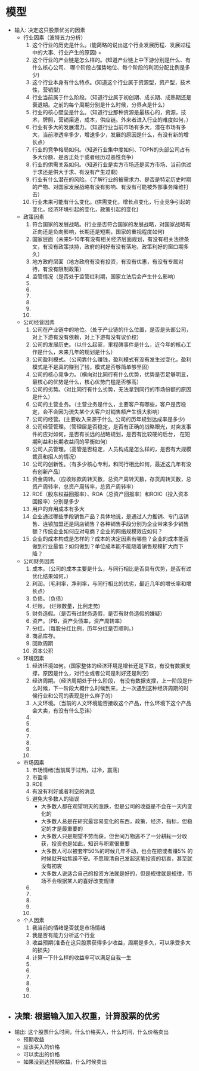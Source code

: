 # 模型
+ 输入: 决定这只股票优劣的因素
    - 行业因素（波特五力分析）
        1. 这个行业的历史是什么。(能简略的说出这个行业发展历程、发展过程中的大事、行业产生的原因)
            + 
        2. 这个行业的产业链是怎么样的。(知道产业链上中下游分别是什么、有什么核心公司、 哪个阶段占强势地位、每个阶段的利润分配比例是多少)
        3. 这个行业本身有什么特点。(知道这个行业属于资源型，资产型，技术性，营销型)
        4. 行业当前属于什么阶段。（知道行业属于初创期、成长期、成熟期还是衰退期。之前的每个周期分别是什么时候，分界点是什么）
        5. 行业的核心壁垒是什么。（知道行业那种资源是最核心的，资源，技术，牌照，营销渠道，成本，供应链。外来者进入行业的难度如何，）
        6. 行业有多大的发展潜力。（知道行业当前市场有多大，潜在市场有多大，当前渗透率多少，增速多少，发展的原因是什么，有没有新的增长点）
        7. 行业的竞争格局如何。（知道行业集中度如何、TOPN的头部公司占有多大份额、是否正处于或者经历过恶性竞争）
        8. 行业的供需关系如何。（知道行业是卖方市场还是买方市场、当前供过于求还是供大于求、有没有产生过剩）
        9. 行业有什么潜在的风险。（了解行业的被需求力、是否是特定历史时期的产物、对国家发展战略有没有影响、有没有可能被外部事务降维打击）
        10. 行业未来可能有什么变化。(供需变化，增长点变化，行业竞争引起的变化，经济环境引起的变化，政策引起的变化)
    - 政策因素
        1. 符合国家的发展战略。(行业是否符合国家的发展战略，对国家战略有正向还是负向影响，长期还是短期，国家的重视程度如何)
        2. 国家层面（未来5-10年有没有相关经济层面规划，有没有相关法律条文，有没有政策扶持，政府的利好有没有落地，政策利好的窗口期多久）
        3. 地方政府层面（地方政府有没有投资，有没有优惠，有没有专属对待，有没有限制政策）
        4. 监管情况（是否处于监管红利期，国家立法后会产生什么影响）
        5. 
        6. 
        7. 
        8. 
        9.  
        10. 
    - 公司经营因素
        1. 公司在产业链中的地位。（处于产业链的什么位置，是否是头部公司，对上下游有没有依赖，对上下游有没有议价权） 
        2. 公司的发展历史。（以什么起家，里程碑事件是什么，近今年的核心工作是什么，未来几年的规划是什么）
        3. 公司盈利模式。（公司靠什么赚钱，盈利模式有没有发生过变化，盈利模式是不是真的赚到了钱，模式是否够简单够坚固）
        4. 公司的核心竞争力。（横向对比同行有什么优势，优势是否足够明显，最核心的优势是什么，核心优势门槛是否够高）
        5. 公司的劣势。（对比同行有什么劣势，无法拿到同行的市场份额的原因是什么）
        6. 公司的主营业务。（主营业务是什么，主要客户有哪些，客户是否稳定，会不会因为流失某个大客户对销售额产生很大影响）
        6. 公司的经营。(主要收入来源于什么, 公司的历年规划达成率是多少)
        7. 公司经营管理。（管理层是否稳定，是否有正确的战略眼光，对突发事件的应对如何，是否有长远的战略规划，是否有比较硬的后台， 在短期利益和长期收益间的平衡如何）
        8. 公司人员管理。（高管是否稳定，人员构成是怎么样的，是否有大规模裁员和招人的情况）
        9. 公司的创新性。（有多少核心专利，和同行相比如何，最近这几年有没有创新产品）
        10. 资金周转。（应收账款周转天数，总资产周转天数，存货周转天数，总资产周转率，总资产周转率，总资产周转率）
        11. ROE（股东权益回报率）、ROA（总资产回报率）和ROIC（投入资本回报率）分别是多少
        12. 用户的弃用成本有多大
        13. 企业通过哪些手段销售产品？具体地说，是通过人力推销、专门店销售、连锁加盟还是网店销售？各种销售手段分别为企业带来多少销售额？传统企业如何应对电商？企业的网络规模效应如何？
        14. 企业的成本构成是怎样的？成本的决定因素有哪些？企业的成本能否做到行业最低？如何做到？单位成本能不能随着销售规模扩大而下降？
    - 公司财务因素
        1. 成本。（公司的成本主要是什么，与同行相比是否具有优势，是否有过优化结果如何，）
        2. 利润。（毛利率，净利率，与同行相比的优劣，最近几年的增长率和增长点）
        3. 负债。（负债）
        4. 烂账。 (烂账数量，比例走势)
        5. 财务造假。（是否有过财务造假，是否有财务造假的嫌疑）
        6. 资产。（PB，资产负债率，资产周转率）
        7. 分红。（每股分红比例，历年分红是否顺利。）
        8. 商品库存。
        9. 回款周期
        10. 资本公积
    - 环境因素
        1. 经济环境如何。(国家整体的经济环境是增长还是下跌，有没有数据支撑，原因是什么，对行业或者公司是利好还是利空)
        2. 经济周期。（经济周期处于什么阶段， 有没有数据支撑，上一阶段是什么时候，下一阶段大概什么时候到来，上一次遇到这种经济周期的时候行业和公司的表现是什么样子的）
        3. 人文环境。（当前的人文环境能否接收这个产品，什么环境下这个产品会大卖，有没有什么忌讳）
        4. 
        5. 
        6. 
        7. 
        8. 
        9.  
        10. 
    - 市场因素
        1. 市场情绪(当前属于过热，过冷，震荡)
        2. 市盈率
        3. ROE
        4. 有没有利好或者利空的消息
        5. 避免大多数人的错误
            + 大多数人都在观望明天的涨跌，但是公司的收益是不会在一天内变化的
            + 大多数人总是在研究最容易变化的东西，政策，经济，指标，但稳定的才是最重要的
            + 大多数人只是期望不劳而获，但世间万物逃不了一分耕耘一分收获，投资也是如此，知识与积累很重要
            + 大多数人可以被套牢50%的时候几年不动，也会在赔或者赚5% 的时候就开始焦躁不安。不愿理清自己发起这笔投资的初衷，甚至就没有初衷
            + 大多数人说适合自己的投资方法就是好的，但是规律就是规律，市场不会根据某人的喜好改变规律
        6. 
        7. 
        8. 
        9. 
        10. 
    - 个人因素
        1. 我当前的情绪是否就是市场情绪
        2. 我是否有能力分析这个行业
        3. 收益预期(准备在这只股票获得多少收益，周期是多久，可以承受多大的损失)
        4. 计算一下什么样的收益率可以满足自我一生
        5. 
        6. 
        7. 
        8. 
        9. 
        10. 
+ 决策: 根据输入加入权重，计算股票的优劣
    - 
+ 输出: 这个股票什么时间，什么价格买入，什么时间，什么价格卖出
    - 预期收益
    - 应该买入的价格
    - 可以卖出的价格
    - 如果没到达预期收益，什么时候卖出